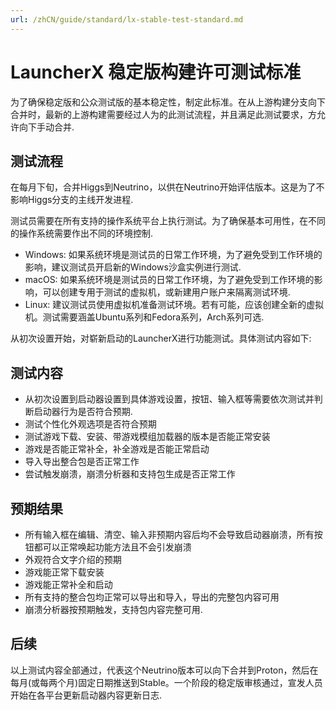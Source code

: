 ```yaml
---
url: /zhCN/guide/standard/lx-stable-test-standard.md
---
```

# LauncherX 稳定版构建许可测试标准

为了确保稳定版和公众测试版的基本稳定性，制定此标准。在从上游构建分支向下合并时，最新的上游构建需要经过人为的此测试流程，并且满足此测试要求，方允许向下手动合并.

## 测试流程

在每月下旬，合并Higgs到Neutrino，以供在Neutrino开始评估版本。这是为了不影响Higgs分支的主线开发进程.

测试员需要在所有支持的操作系统平台上执行测试。为了确保基本可用性，在不同的操作系统需要作出不同的环境控制.

* Windows: 如果系统环境是测试员的日常工作环境，为了避免受到工作环境的影响，建议测试员开启新的Windows沙盒实例进行测试.
* macOS: 如果系统环境是测试员的日常工作环境，为了避免受到工作环境的影响，可以创建专用于测试的虚拟机，或新建用户账户来隔离测试环境.
* Linux: 建议测试员使用虚拟机准备测试环境。若有可能，应该创建全新的虚拟机。测试需要涵盖Ubuntu系列和Fedora系列，Arch系列可选.

从初次设置开始，对崭新启动的LauncherX进行功能测试。具体测试内容如下:

## 测试内容

* 从初次设置到启动器设置到具体游戏设置，按钮、输入框等需要依次测试并判断启动器行为是否符合预期.
* 测试个性化外观选项是否符合预期
* 测试游戏下载、安装、带游戏模组加载器的版本是否能正常安装
* 游戏是否能正常补全，补全游戏是否能正常启动
* 导入导出整合包是否正常工作
* 尝试触发崩溃，崩溃分析器和支持包生成是否正常工作

## 预期结果

* 所有输入框在编辑、清空、输入非预期内容后均不会导致启动器崩溃，所有按钮都可以正常唤起功能方法且不会引发崩溃
* 外观符合文字介绍的预期
* 游戏能正常下载安装
* 游戏能正常补全和启动
* 所有支持的整合包均正常可以导出和导入，导出的完整包内容可用
* 崩溃分析器按预期触发，支持包内容完整可用.

## 后续

以上测试内容全部通过，代表这个Neutrino版本可以向下合并到Proton，然后在每月(或每两个月)固定日期推送到Stable。一个阶段的稳定版审核通过，宣发人员开始在各平台更新启动器内容更新日志.

